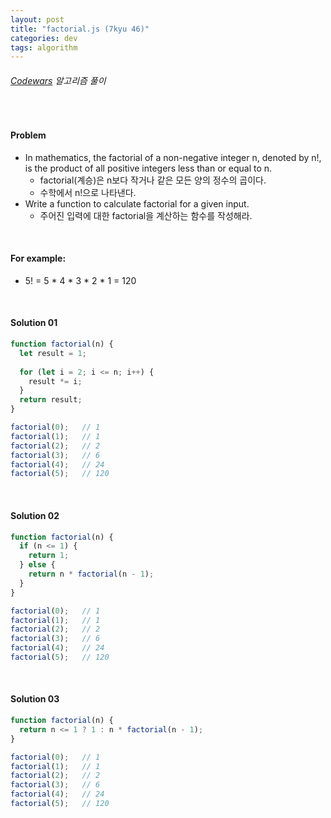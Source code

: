 ```yaml
---
layout: post
title: "factorial.js (7kyu 46)"
categories: dev
tags: algorithm
---
```


###### [Codewars](https://www.codewars.com) 알고리즘 풀이

<br>

#### Problem

- In mathematics, the factorial of a non-negative integer n, denoted by n!, is the product of all positive integers less than or equal to n.
  - factorial(계승)은 n보다 작거나 같은 모든 양의 정수의 곱이다.
  - 수학에서 n!으로 나타낸다.
- Write a function to calculate factorial for a given input.
  - 주어진 입력에 대한 factorial을 계산하는 함수를 작성해라.

<br>

#### For example:

- 5! = 5 * 4 * 3 * 2 * 1 = 120

<br>

#### Solution 01

```js
function factorial(n) {
  let result = 1;
  
  for (let i = 2; i <= n; i++) {
    result *= i;
  }
  return result;
}

factorial(0);	// 1
factorial(1);	// 1
factorial(2);	// 2
factorial(3);	// 6
factorial(4);	// 24
factorial(5);	// 120
```

<br>

#### Solution 02

```js
function factorial(n) {
  if (n <= 1) {
    return 1;
  } else {
    return n * factorial(n - 1);
  }
}

factorial(0);	// 1
factorial(1);	// 1
factorial(2);	// 2
factorial(3);	// 6
factorial(4);	// 24
factorial(5);	// 120
```

<br>

#### Solution 03

```js
function factorial(n) {
  return n <= 1 ? 1 : n * factorial(n - 1);
}

factorial(0);	// 1
factorial(1);	// 1
factorial(2);	// 2
factorial(3);	// 6
factorial(4);	// 24
factorial(5);	// 120
```

<br>

